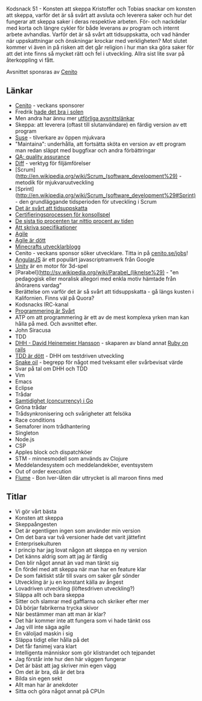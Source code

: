 Kodsnack 51 - Konsten att skeppa
Kristoffer och Tobias snackar om konsten att skeppa, varför det är så svårt att avsluta och leverera saker och hur det fungerar att skeppa saker i deras respektive arbeten. För- och nackdelar med korta och längre cykler för både leverans av program och internt arbete  avhandlas. Varför det är så svårt att tidsuppskatta, och vad händer när uppskattningar och önskningar krockar med verkligheten? Mot slutet kommer vi även in på risken att det går religion i hur man ska göra saker för att det inte finns så mycket rätt och fel i utveckling. Allra sist lite svar på återkoppling vi fått.

Avsnittet sponsras av [Cenito](http://www.cenito.se)

## Länkar ##
* [Cenito](http://www.cenito.se) - veckans sponsorer
* Fredrik [hade det bra i solen](http://instagram.com/p/n-WmnvtWQJ/)
* Men andra har ännu mer [utförliga avsnittslänkar](http://therecord.co/2014/04/11/nat_irons)
* Skeppa: att leverera (oftast till slutanvändare) en färdig version av ett program
* [Suse](https://www.suse.com) - tilverkare av öppen mjukvara
* "Maintaina": underhålla, att fortsätta sköta en version av ett program man redan släppt med buggfixar och andra förbättringar
* [QA: quality assurance](http://en.wikipedia.org/wiki/Quality_assurance)
* [Diff](http://en.wikipedia.org/wiki/Diff) - verktyg för filjämförelser
* [Scrum](http://en.wikipedia.org/wiki/Scrum_(software_development%29) - metodik för mjukvaruutveckling
* [Sprint](http://en.wikipedia.org/wiki/Scrum_(software_development%29#Sprint) - den grundläggande tidsperioden för utveckling i Scrum
* [Det är svårt att tidsuppskatta](http://programmers.stackexchange.com/questions/60994/why-is-software-schedule-estimation-so-hard)
* [Certifieringsprocessen för konsollspel](http://arstechnica.com/gaming/2012/07/how-certification-requirements-are-holding-back-console-gaming/)
* [De sista tio procenten tar nittio procent av tiden](http://en.wikipedia.org/wiki/Ninety-ninety_rule)
* [Att skriva specifikationer](http://www.joelonsoftware.com/articles/fog0000000036.html)
* [Agile](http://en.wikipedia.org/wiki/Agile_software_development)
* [Agile är dött](http://pragdave.me/blog/2014/03/04/time-to-kill-agile/)
* [Minecrafts utvecklarblogg](https://mojang.com)
* Cenito - veckans sponsor söker utvecklare. Titta in på [cenito.se/jobs](http://www.cenito.se/jobs)!
* [AngularJS](http://angularjs.org) är ett populärt javascriptramverk från Google
* [Unity](http://unity3d.com) är en motor för 3d-spel
* [Parabel](http://sv.wikipedia.org/wiki/Parabel_(liknelse%29) - "en pedagogisk eller moralisk allegori med enkla motiv hämtade från åhörarens vardag"
* Berättelse om varför det är så svårt att tidsuppskatta - gå längs kusten i Kalifornien. Finns väl på Quora?
* Kodsnacks IRC-kanal
* [Programmering är Svårt](http://stilldrinking.org/programming-sucks)
* ATP om att programmering är ett av de mest komplexa yrken man kan hålla på med. Och avsnittet efter.
* John Siracusa
* TDD
* [DHH - David Heinemeier Hansson](http://david.heinemeierhansson.com) - skaparen av bland annat [Ruby on rails](http://rubyonrails.org/)
* [TDD är dött](http://david.heinemeierhansson.com/2014/tdd-is-dead-long-live-testing.html) - DHH om testdriven utveckling
* [Snake oil](http://en.wikipedia.org/wiki/Snake_oil) - begrepp för något med tveksamt eller svårbevisat värde
* Svar på tal om DHH och TDD
* Vim
* Emacs
* Eclipse
* Trådar
* [Samtidighet (concurrency) i Go](http://blog.golang.org/share-memory-by-communicating)
* Gröna trådar
* Trådsynkronisering och svårigheter att felsöka
* Race conditions
* Semaforer inom trådhantering
* Singleton
* Node.js
* CSP
* Apples block och dispatchköer
* STM - minnesmodell som används av Clojure
* Meddelandesystem och meddelandeköer, eventsystem
* Out of order execution
* [Flume](http://www.azlyrics.com/lyrics/boniver/flume.htmlhttps://www.suse.com) - Bon Iver-låten där uttrycket is all maroon finns med

## Titlar ##
* Vi gör vårt bästa
* Konsten att skeppa
* Skeppaångesten
* Det är egentligen ingen som använder min version
* Om det bara var två versioner hade det varit jättefint
* Enterprisekulturen
* I princip har jag lovat någon att skeppa en ny version
* Det känns aldrig som att jag är färdig
* Den blir något annat än vad man tänkt sig
* En fördel med att skeppa när man har en feature klar
* De som faktiskt står till svars om saker går sönder
* Utveckling är ju en konstant källa av ångest
* Lovadriven utveckling (löftesdriven utveckling?)
* Släppa allt och bara skeppa
* Sitter och slamrar med gafflarna och skriker efter mer
* Då börjar fabrikerna trycka skivor
* När bestämmer man att man är klar?
* Det här kommer inte att fungera som vi hade tänkt oss
* Jag vill inte säga agile
* En väloljad maskin i sig
* Släppa tidigt eller hålla på det
* Det får fanimej vara klart
* Intelligenta människor som gör klistrandet och tejpandet
* Jag förstår inte hur den här väggen fungerar
* Det är bäst att jag skriver min egen vägg
* Om det är bra, då är det bra
* Bilda sin egen sekt
* Allt man har är anekdoter
* Sitta och göra något annat på CPUn